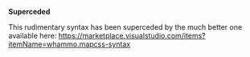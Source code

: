 **Superceded**

This rudimentary syntax has been superceded by the much better one available here: https://marketplace.visualstudio.com/items?itemName=whammo.mapcss-syntax

